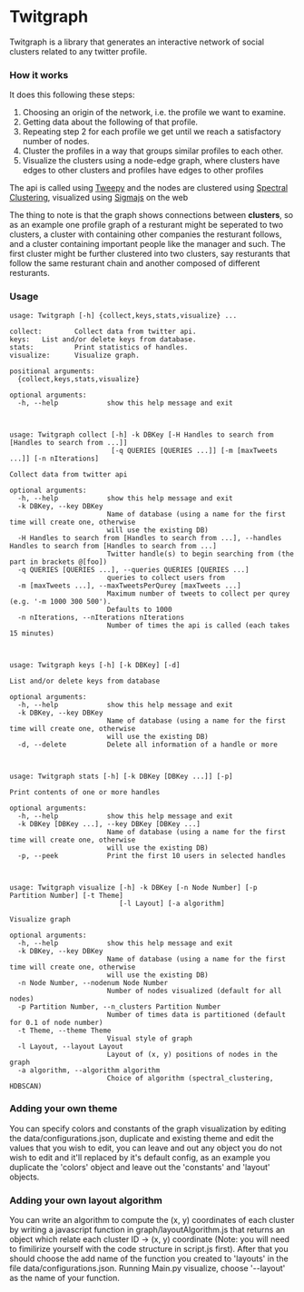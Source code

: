 # Twitgraph
Twitgraph is a library that generates an interactive network of social clusters related to any twitter profile.   

### How it works
It does this following these steps:
  1. Choosing an origin of the network, i.e. the profile we want to examine.
  2. Getting data about the following of that profile.
  3. Repeating step 2 for each profile we get until we reach a satisfactory number of nodes.
  4. Cluster the profiles in a way that groups similar profiles to each other.
  5. Visualize the clusters using a node-edge graph, where clusters have edges to other clusters and profiles have edges to other profiles

The api is called using [Tweepy](https://www.tweepy.org/) and the nodes are clustered using [Spectral Clustering](https://en.wikipedia.org/wiki/Spectral_clustering), visualized using [Sigmajs](http://sigmajs.org/) on the web

The thing to note is that the graph shows connections between **clusters**, so as an example one profile graph of a resturant might be seperated to two clusters, a cluster with containing other companies the resturant follows, and a cluster containing important people like the manager and such. The first cluster might be further clustered into two clusters, say resturants that follow the same resturant chain and another composed of different resturants.

### Usage

    usage: Twitgraph [-h] {collect,keys,stats,visualize} ...

    collect:        Collect data from twitter api.
    keys:   List and/or delete keys from database.
    stats:          Print statistics of handles.
    visualize:      Visualize graph.

    positional arguments:
      {collect,keys,stats,visualize}

    optional arguments:
      -h, --help            show this help message and exit



    usage: Twitgraph collect [-h] -k DBKey [-H Handles to search from [Handles to search from ...]]
                             [-q QUERIES [QUERIES ...]] [-m [maxTweets ...]] [-n nIterations]

    Collect data from twitter api

    optional arguments:
      -h, --help            show this help message and exit
      -k DBKey, --key DBKey
                            Name of database (using a name for the first time will create one, otherwise
                            will use the existing DB)
      -H Handles to search from [Handles to search from ...], --handles Handles to search from [Handles to search from ...]
                            Twitter handle(s) to begin searching from (the part in brackets @[foo])
      -q QUERIES [QUERIES ...], --queries QUERIES [QUERIES ...]
                            queries to collect users from
      -m [maxTweets ...], --maxTweetsPerQurey [maxTweets ...]
                            Maximum number of tweets to collect per qurey (e.g. '-m 1000 300 500').
                            Defaults to 1000
      -n nIterations, --nIterations nIterations
                            Number of times the api is called (each takes 15 minutes)



    usage: Twitgraph keys [-h] [-k DBKey] [-d]

    List and/or delete keys from database

    optional arguments:
      -h, --help            show this help message and exit
      -k DBKey, --key DBKey
                            Name of database (using a name for the first time will create one, otherwise
                            will use the existing DB)
      -d, --delete          Delete all information of a handle or more



    usage: Twitgraph stats [-h] [-k DBKey [DBKey ...]] [-p]

    Print contents of one or more handles

    optional arguments:
      -h, --help            show this help message and exit
      -k DBKey [DBKey ...], --key DBKey [DBKey ...]
                            Name of database (using a name for the first time will create one, otherwise
                            will use the existing DB)
      -p, --peek            Print the first 10 users in selected handles



    usage: Twitgraph visualize [-h] -k DBKey [-n Node Number] [-p Partition Number] [-t Theme]
                               [-l Layout] [-a algorithm]

    Visualize graph

    optional arguments:
      -h, --help            show this help message and exit
      -k DBKey, --key DBKey
                            Name of database (using a name for the first time will create one, otherwise
                            will use the existing DB)
      -n Node Number, --nodenum Node Number
                            Number of nodes visualized (default for all nodes)
      -p Partition Number, --n_clusters Partition Number
                            Number of times data is partitioned (default for 0.1 of node number)
      -t Theme, --theme Theme
                            Visual style of graph
      -l Layout, --layout Layout
                            Layout of (x, y) positions of nodes in the graph
      -a algorithm, --algorithm algorithm
                            Choice of algorithm (spectral_clustering, HDBSCAN)
                            
                            
### Adding your own theme
You can specify colors and constants of the graph visualization by editing the data/configurations.json, duplicate and existing theme and edit the values that you wish to edit, you can leave and out any object you do not wish to edit and it'll replaced by it's default config, as an example you duplicate the 'colors' object and leave out the 'constants' and 'layout' objects.

### Adding your own layout algorithm
You can write an algorithm to compute the (x, y) coordinates of each cluster by writing a javascript function in graph/layoutAlgorithm.js that returns an object which relate each cluster ID -> (x, y) coordinate (Note: you will need to fimilirize yourself with the code structure in script.js first). After that you should choose the add name of the function you created to 'layouts' in the file data/configurations.json. Running Main.py visualize, choose '--layout' as the name of your function.

